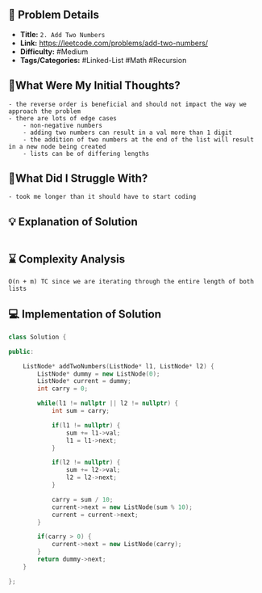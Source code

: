 ## 📝 Problem Details

- **Title:** `2. Add Two Numbers`
- **Link:** https://leetcode.com/problems/add-two-numbers/
- **Difficulty:** #Medium 
- **Tags/Categories:** #Linked-List #Math #Recursion 

## 💭What Were My Initial Thoughts?

```
- the reverse order is beneficial and should not impact the way we approach the problem
- there are lots of edge cases
	- non-negative numbers
	- adding two numbers can result in a val more than 1 digit
	- the addition of two numbers at the end of the list will result in a new node being created
	- lists can be of differing lengths
```

## 🤔What Did I Struggle With?

```
- took me longer than it should have to start coding
```

## 💡 Explanation of Solution

```

```

## ⌛ Complexity Analysis

```
O(n + m) TC since we are iterating through the entire length of both lists
```

## 💻 Implementation of Solution

```cpp
class Solution {

public:

    ListNode* addTwoNumbers(ListNode* l1, ListNode* l2) {
        ListNode* dummy = new ListNode(0);
        ListNode* current = dummy;
        int carry = 0;

        while(l1 != nullptr || l2 != nullptr) {
            int sum = carry;

            if(l1 != nullptr) {
                sum += l1->val;
                l1 = l1->next;
            }

            if(l2 != nullptr) {
                sum += l2->val;
                l2 = l2->next;
            }

            carry = sum / 10;
            current->next = new ListNode(sum % 10);
            current = current->next;
        }

        if(carry > 0) {
            current->next = new ListNode(carry);
        }
        return dummy->next;
    }

};
```